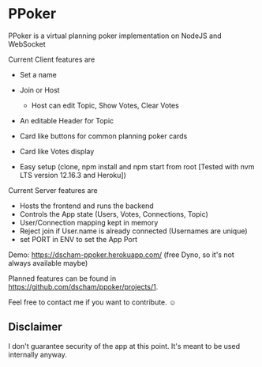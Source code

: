 # PPoker
PPoker is a virtual planning poker implementation on NodeJS and WebSocket

Current Client features are
 - Set a name
 - Join or Host
   - Host can edit Topic, Show Votes, Clear Votes
 - An editable Header for Topic
 - Card like buttons for common planning poker cards
 - Card like Votes display

 - Easy setup (clone, npm install and npm start from root [Tested with nvm LTS version 12.16.3 and Heroku])

Current Server features are
 - Hosts the frontend and runs the backend
 - Controls the App state (Users, Votes, Connections, Topic)
 - User/Connection mapping kept in memory
 - Reject join if User.name is already connected (Usernames are unique)
 - set PORT in ENV to set the App Port
 

Demo: https://dscham-ppoker.herokuapp.com/ (free Dyno, so it's not always available maybe)
 
Planned features can be found in https://github.com/dscham/ppoker/projects/1.

Feel free to contact me if you want to contribute. ☺

## Disclaimer
I don't guarantee security of the app at this point. It's meant to be used internally anyway.

